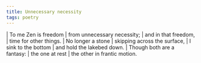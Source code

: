 ```yaml
---
title: Unnecessary necessity
tags: poetry
---
```


| To me Zen is freedom
| from unnecessary necessity;
| and in that freedom,
| time for other things.
| No longer a stone
| skipping across the surface,
| I sink to the bottom
| and hold the lakebed down.
| Though both are a fantasy:
| the one at rest
| the other in frantic motion.
